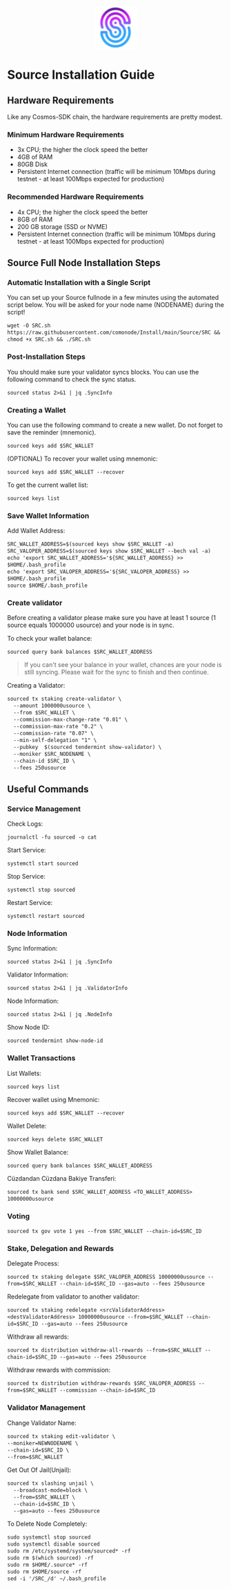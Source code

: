 <p align="center">
  <img height="100" height="auto" src="https://raw.githubusercontent.com/comonode/Install/main/logos/source.png">
</p>

# Source Installation Guide
## Hardware Requirements
Like any Cosmos-SDK chain, the hardware requirements are pretty modest.

### Minimum Hardware Requirements
  - 3x CPU; the higher the clock speed the better
  - 4GB of RAM
  - 80GB Disk
  - Persistent Internet connection (traffic will be minimum 10Mbps during testnet - at least 100Mbps expected for production)

### Recommended Hardware Requirements
  - 4x CPU; the higher the clock speed the better
  - 8GB of RAM
  - 200 GB storage (SSD or NVME)
  - Persistent Internet connection (traffic will be minimum 10Mbps during testnet - at least 100Mbps expected for production)

## Source Full Node Installation Steps
### Automatic Installation with a Single Script
You can set up your Source fullnode in a few minutes using the automated script below.
You will be asked for your node name (NODENAME) during the script!

```
wget -O SRC.sh https://raw.githubusercontent.com/comonode/Install/main/Source/SRC && chmod +x SRC.sh && ./SRC.sh
```

### Post-Installation Steps

You should make sure your validator syncs blocks.
You can use the following command to check the sync status.
```
sourced status 2>&1 | jq .SyncInfo
```

### Creating a Wallet
You can use the following command to create a new wallet. Do not forget to save the reminder (mnemonic).
```
sourced keys add $SRC_WALLET
```

(OPTIONAL) To recover your wallet using mnemonic:
```
sourced keys add $SRC_WALLET --recover
```

To get the current wallet list:
```
sourced keys list
```

### Save Wallet Information
Add Wallet Address:
```
SRC_WALLET_ADDRESS=$(sourced keys show $SRC_WALLET -a)
SRC_VALOPER_ADDRESS=$(sourced keys show $SRC_WALLET --bech val -a)
echo 'export SRC_WALLET_ADDRESS='${SRC_WALLET_ADDRESS} >> $HOME/.bash_profile
echo 'export SRC_VALOPER_ADDRESS='${SRC_VALOPER_ADDRESS} >> $HOME/.bash_profile
source $HOME/.bash_profile
```


### Create validator
Before creating a validator please make sure you have at least 1 source (1 source equals 1000000 usource) and your node is in sync.

To check your wallet balance:
```
sourced query bank balances $SRC_WALLET_ADDRESS
```
> If you can't see your balance in your wallet, chances are your node is still syncing. Please wait for the sync to finish and then continue.

Creating a Validator:
```
sourced tx staking create-validator \
  --amount 1000000usource \
  --from $SRC_WALLET \
  --commission-max-change-rate "0.01" \
  --commission-max-rate "0.2" \
  --commission-rate "0.07" \
  --min-self-delegation "1" \
  --pubkey  $(sourced tendermint show-validator) \
  --moniker $SRC_NODENAME \
  --chain-id $SRC_ID \
  --fees 250usource
```



## Useful Commands
### Service Management
Check Logs:
```
journalctl -fu sourced -o cat
```

Start Service:
```
systemctl start sourced
```

Stop Service:
```
systemctl stop sourced
```

Restart Service:
```
systemctl restart sourced
```

### Node Information
Sync Information:
```
sourced status 2>&1 | jq .SyncInfo
```

Validator Information:
```
sourced status 2>&1 | jq .ValidatorInfo
```

Node Information:
```
sourced status 2>&1 | jq .NodeInfo
```

Show Node ID:
```
sourced tendermint show-node-id
```

### Wallet Transactions
List Wallets:
```
sourced keys list
```

Recover wallet using Mnemonic:
```
sourced keys add $SRC_WALLET --recover
```

Wallet Delete:
```
sourced keys delete $SRC_WALLET
```

Show Wallet Balance:
```
sourced query bank balances $SRC_WALLET_ADDRESS
```

Cüzdandan Cüzdana Bakiye Transferi:
```
sourced tx bank send $SRC_WALLET_ADDRESS <TO_WALLET_ADDRESS> 10000000usource
```

### Voting
```
sourced tx gov vote 1 yes --from $SRC_WALLET --chain-id=$SRC_ID
```

### Stake, Delegation and Rewards
Delegate Process:
```
sourced tx staking delegate $SRC_VALOPER_ADDRESS 10000000usource --from=$SRC_WALLET --chain-id=$SRC_ID --gas=auto --fees 250usource
```

Redelegate from validator to another validator:
```
sourced tx staking redelegate <srcValidatorAddress> <destValidatorAddress> 10000000usource --from=$SRC_WALLET --chain-id=$SRC_ID --gas=auto --fees 250usource
```

Withdraw all rewards:
```
sourced tx distribution withdraw-all-rewards --from=$SRC_WALLET --chain-id=$SRC_ID --gas=auto --fees 250usource
```

Withdraw rewards with commission:
```
sourced tx distribution withdraw-rewards $SRC_VALOPER_ADDRESS --from=$SRC_WALLET --commission --chain-id=$SRC_ID
```

### Validator Management
Change Validator Name:
```
sourced tx staking edit-validator \
--moniker=NEWNODENAME \
--chain-id=$SRC_ID \
--from=$SRC_WALLET
```

Get Out Of Jail(Unjail):
```
sourced tx slashing unjail \
  --broadcast-mode=block \
  --from=$SRC_WALLET \
  --chain-id=$SRC_ID \
  --gas=auto --fees 250usource
```

To Delete Node Completely:
```
sudo systemctl stop sourced
sudo systemctl disable sourced
sudo rm /etc/systemd/system/sourced* -rf
sudo rm $(which sourced) -rf
sudo rm $HOME/.source* -rf
sudo rm $HOME/source -rf
sed -i '/SRC_/d' ~/.bash_profile
```
